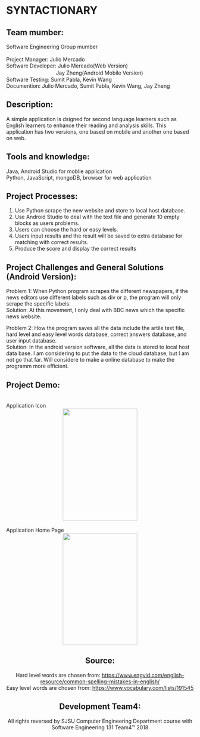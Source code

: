 # SYNTACTIONARY

Team mumber:
-
  Software Engineering Group mumber<br>
  <br>
  Project Manager: Julio Mercado<br>
  Software Developer: Julio Mercado(Web Version)<br>
  　　　　　　  　 　　Jay Zheng(Android Mobile Version)<br>
  Software Testing: Sumit Pabla, Kevin Wang<br>
  Documention: Julio Mercado, Sumit Pabla, Kevin Wang, Jay Zheng<br>
  
  
Description:
-
  A simple application is dsigned for second language learners such as English learners to enhance their reading and analysis skills. This application has two versions, one based on mobile and another one based on web.
  
Tools and knowledge:
-
  Java, Android Studio for moblie application<br>
  Python, JavaScript, mongoDB, browser for web application<br> 

Project Processes:
-
  1. Use Python scrape the new website and store to local host database.<br>
  2. Use Android Studio to deal with the text file and generate 10 empty blocks as users problems.<br>
  3. Users can choose the hard or easy levels.<br>
  4. Users input results and the result will be saved to extra database for matching with correct results.
  5. Produce the score and display the correct results
  

Project Challenges and General Solutions (Android Version):
-

  Problem 1: When Python program scrapes the different newspapers, if the news editors use different labels such as div or p, the program will only scrape the specific labels.<br>
  Solution: At this movement, I only deal with BBC news which the specific news website.<br>
  
  Problem 2: How the program saves all the data include the artile text file, hard level and easy level words database, correct answers database, and user input database.<br>
  Solution: In the android version software, all the data is stored to local host data base. I am considering to put the data to the cloud database, but I am not go that far. Will considere to make a online database to make the programm more efficient.<br>
  
  
  

Project Demo:
-
  <br>
  <div align=left>Application Icon<br>
  <div align=center><img width="200" height="300" src="https://github.com/Jayupp/SYNTACTIONARY/blob/master/project%20demo%20material/application%20icon.png"/><br>
    
   <br>
   <div align=left>Application Home Page<br>
   <div align=center><img width="200" height="300" src="https://github.com/Jayupp/SYNTACTIONARY/blob/master/project%20demo%20material/application%20home.png"/><br>
  
  
Source:
-
Hard level words are chosen from: https://www.engvid.com/english-resource/common-spelling-mistakes-in-english/ <br>
Easy level words are chosen from: https://www.vocabulary.com/lists/191545


Development Team4:
-

All rights reversed by SJSU Computer Engineering Department course with Software Engineering 131 Team4™ 2018


